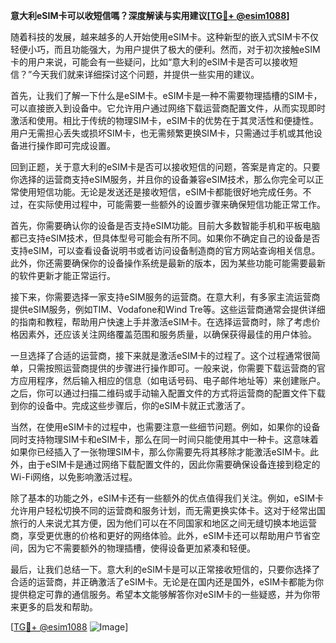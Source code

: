 **意大利eSIM卡可以收短信嗎？深度解读与实用建议[[TG💪+ @esim1088](https://t.me/s/esim1088)]**

随着科技的发展，越来越多的人开始使用eSIM卡。这种新型的嵌入式SIM卡不仅轻便小巧，而且功能强大，为用户提供了极大的便利。然而，对于初次接触eSIM卡的用户来说，可能会有一些疑问，比如“意大利的eSIM卡是否可以接收短信？”今天我们就来详细探讨这个问题，并提供一些实用的建议。

首先，让我们了解一下什么是eSIM卡。eSIM卡是一种不需要物理插槽的SIM卡，可以直接嵌入到设备中。它允许用户通过网络下载运营商配置文件，从而实现即时激活和使用。相比于传统的物理SIM卡，eSIM卡的优势在于其灵活性和便捷性。用户无需担心丢失或损坏SIM卡，也无需频繁更换SIM卡，只需通过手机或其他设备进行操作即可完成设置。

回到正题，关于意大利的eSIM卡是否可以接收短信的问题，答案是肯定的。只要你选择的运营商支持eSIM服务，并且你的设备兼容eSIM技术，那么你完全可以正常使用短信功能。无论是发送还是接收短信，eSIM卡都能很好地完成任务。不过，在实际使用过程中，可能需要一些额外的设置步骤来确保短信功能正常工作。

首先，你需要确认你的设备是否支持eSIM功能。目前大多数智能手机和平板电脑都已支持eSIM技术，但具体型号可能会有所不同。如果你不确定自己的设备是否支持eSIM，可以查看设备说明书或者访问设备制造商的官方网站查询相关信息。此外，你还需要确保你的设备操作系统是最新的版本，因为某些功能可能需要最新的软件更新才能正常运行。

接下来，你需要选择一家支持eSIM服务的运营商。在意大利，有多家主流运营商提供eSIM服务，例如TIM、Vodafone和Wind Tre等。这些运营商通常会提供详细的指南和教程，帮助用户快速上手并激活eSIM卡。在选择运营商时，除了考虑价格因素外，还应该关注网络覆盖范围和服务质量，以确保获得最佳的用户体验。

一旦选择了合适的运营商，接下来就是激活eSIM卡的过程了。这个过程通常很简单，只需按照运营商提供的步骤进行操作即可。一般来说，你需要下载运营商的官方应用程序，然后输入相应的信息（如电话号码、电子邮件地址等）来创建账户。之后，你可以通过扫描二维码或手动输入配置文件的方式将运营商的配置文件下载到你的设备中。完成这些步骤后，你的eSIM卡就正式激活了。

当然，在使用eSIM卡的过程中，也需要注意一些细节问题。例如，如果你的设备同时支持物理SIM卡和eSIM卡，那么在同一时间只能使用其中一种卡。这意味着如果你已经插入了一张物理SIM卡，那么你需要先将其移除才能激活eSIM卡。此外，由于eSIM卡是通过网络下载配置文件的，因此你需要确保设备连接到稳定的Wi-Fi网络，以免影响激活过程。

除了基本的功能之外，eSIM卡还有一些额外的优点值得我们关注。例如，eSIM卡允许用户轻松切换不同的运营商和服务计划，而无需更换实体卡。这对于经常出国旅行的人来说尤其方便，因为他们可以在不同国家和地区之间无缝切换本地运营商，享受更优惠的价格和更好的网络体验。此外，eSIM卡还可以帮助用户节省空间，因为它不需要额外的物理插槽，使得设备更加紧凑和轻便。

最后，让我们总结一下。意大利的eSIM卡是可以正常接收短信的，只要你选择了合适的运营商，并正确激活了eSIM卡。无论是在国内还是国外，eSIM卡都能为你提供稳定可靠的通信服务。希望本文能够解答你对eSIM卡的一些疑惑，并为你带来更多的启发和帮助。

[[TG💪+ @esim1088](https://t.me/s/esim1088) ![Image](https://i.postimg.cc/4NQfJmqS/Snipaste-2025-05-13-00-14-12.png)]